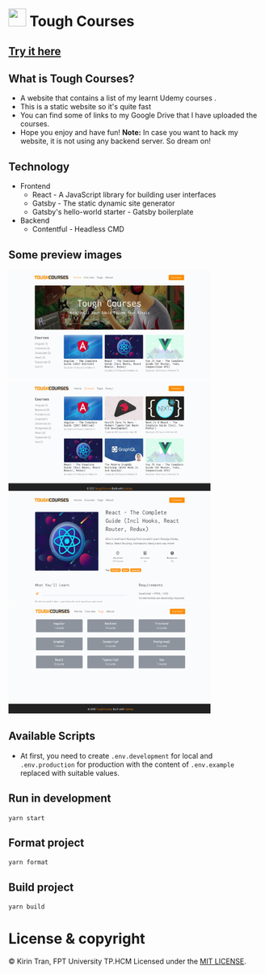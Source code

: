 # <img src="./docs/images/favicon.ico" width="35" height="35" /> Tough Courses

## [Try it here](https://tough-courses.netlify.app)

## What is Tough Courses?
- A website that contains a list of my learnt Udemy courses .
- This is a static website so it's quite fast
- You can find some of links to my Google Drive that I have uploaded the courses.
- Hope you enjoy and have fun!
**Note:** In case you want to hack my website, it is not using any backend server. So dream on! 

## Technology
- Frontend
  - React - A JavaScript library for building user interfaces
  - Gatsby - The static dynamic site generator
  - Gatsby's hello-world starter - Gatsby boilerplate
- Backend
  - Contentful - Headless CMD

## Some preview images
<img src="./docs/images/home-page.png" width="400" height="217" />&nbsp;<img src="./docs/images/courses-page.png" width="400" height="217" />
<img src="./docs/images/course-detail-page.png" width="400" height="217" />&nbsp;<img src="./docs/images/tags-page.png" width="400" height="217" />

## Available Scripts
- At first, you need to create `.env.development` for local and `.env.production` for production with the content of `.env.example` replaced with suitable values.

## Run in development
```
yarn start
```

## Format project
```
yarn format
```

## Build project
```
yarn build
```
# License & copyright

© Kirin Tran, FPT University TP.HCM
Licensed under the [MIT LICENSE](LICENSE).